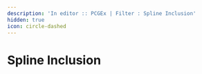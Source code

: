 ```yaml
---
description: 'In editor :: PCGEx | Filter : Spline Inclusion'
hidden: true
icon: circle-dashed
---
```


# Spline Inclusion

